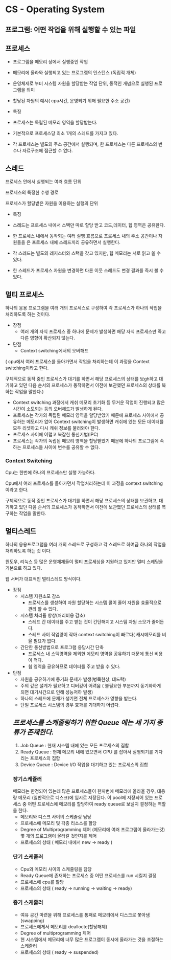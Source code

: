 # CS - Operating System

## 프로그램: 어떤 작업을 위해 실행할 수 있는 파일

## 프로세스

- 프로그램을 메모리 상에서 실행중인 작업
- 메모리에 올라와 실행되고 있는 프로그램의 인스턴스 (독립적 개체)
- 운영체제로 부터 시스템 자원을 할당받는 작업 단위, 동적인 개념으로 실행된 프로그램을 의미
- 할당된 자원의 예시( cpu시간, 운영되기 위해 필요한 주소 공간)

- 특징

- 프로세스는 독립된 메모리 영역을 할당받는다.
- 기본적으로 프로세스당 최소 1개의 스레드를 가지고 있다.
- 각 프로세스는 별도의 주소 공간에서 실행되며, 한 프로세스는 다른 프로세스의 변수나 자료구조에 접근할 수 없다.

## 스레드

프로세스 안에서 실행되는 여러 흐름 단위

프로세스의 특정한 수행 경로

프로세스가 할당받은 자원을 이용하는 실행의 단위

- 특징

- 스레드는 프로세스 내에서 스택만 따로 할당 받고 코드,데이터, 힙 영역은 공유한다.
- 한 프로세스 내에서 동작되는 여러 실행 흐름으로 프로세스 내의 주소 공간이나 자원들을 은 프로세스 내에 스레드끼리 공유하면서 실행한다.
- 각 스레드는 별도의 레지스터와 스택을 갖고 있지만, 힙 메모리는 서로 읽고 쓸 수 있다.
- 한 스레드가 프로세스 자원을 변경하면 다른 이웃 스레드도 변경 결과를 즉시 볼 수 있다.

## 멀티 프로세스

하나의 응용 프로그램을 여러 개의 프로세스로 구성하여 각 프로세스가 하나의 작업을 처리하도록 하는 것이다.

- 장점
  - 여러 개의 자식 프로세스 중 하나에 문제가 발생하면 해당 자식 프로세스만 죽고 다른 영향이 확산되지 않는다.
- 단점
  - Context switching에서의 오버해드

( cpu에서 여러 프로세스를 돌아가면서 작업을 처리하는데 이 과정을 Context switching이라고 한다.

구체적으로 동작 중인 프로세스가 대기를 하면서 해당 프로세스의 상태를 보gh하고 대기하고 있던 다음 순서의 프로세스가 동작하면서 이전에 보관했던 프로세스의 상태를 복하는 작업을 말한다.)

- Context switching 과정에서 캐쉬 메모리 초기화 등 무거운 작업이 진행되고 많은 시간이 소모되는 등의 오버헤드가 발생하게 된다.
- 프로세스는 각가의 독립된 메모리 영역을 할당받았기 때문에 프로세스 사이에서 공유하는 메모리가 없어 Context switching이 발생하면 캐쉬에 있는 모든 데이터를 모두 리셋하고 다시 캐쉬 정보를 불러와야 한다.
- 프로세스 사이에 어렵고 복잡한 통신기법(IPC)
- 프로세스는 각가의 독립된 메모리 영역을 할당받았기 때문에 하나의 프로그램에 속하는 프로세스들 사이에 변수를 공유할 수 없다.

### Context Switching

Cpu는 한번에 하나의 프로세스만 실행 가능하다.

Cpu에서 여러 프로세스를 돌아가면서 작업처리하는데 이 과정을 context switching이라고 한다.

구체적으로 동작 중인 프로세스가 대기를 하면서 해당 프로세스의 상태를 보관하고, 대기하고 있던 다음 순서의 프로세스가 동작하면서 이전에 보관했던 프로세스의 상태를 복구하는 작업을 말한다.

## 멀티스레드

하나의 응용프로그램을 여러 개의 스레드로 구성하고 각 스레드로 하여금 하나의 작업을 처리하도록 하는 것 이다.

윈도우, 리눅스 등 많은 운영체제들이 멀티 프로세싱을 지원하고 있지만 멀티 스레딩을 기본으로 하고 있다.

웹 서버가 대표적인 멀티스레드 방식이다.

- 장점
  - 시스템 자원소모 감소
    - 프로세스를 생성하여 자원 할당하는 시스템 콜이 줄어 자원을 효율적으로 관리 할 수 있다.
  - 시스템 처리율 향상(처리비용 감소)
    - 스레드 간 데이터를 주고 받는 것이 간단해지고 시스템 자원 소모가 줄어든다.
    - 스레드 사이 작업량이 작아 context switching이 빠르다( 캐시메모리를 비율 필요가 없다.
  - 간단한 통신방법으로 프로그램 응답시간 단축
    - 프로세스 내 스택영역을 제외한 메모리 영역을 공유하기 때문에 통신 비용이 적다.
    - 힙 영역을 공유하므로 데이터를 주고 받을 수 있다.
- 단점
  - 자원을 공유하기에 동기화 문제가 발생(병목현상, 데드락)
  - 주의 깊은 설계가 필요하고 디버깅이 어려움 ( 불필요한 부분까지 동기화하게 되면 대기시간으로 인해 성능저하 발생)
  - 하나의 스레드에 문제가 생기면 전체 프로세스가 영향을 받는다.
  - 단일 프로세스 시스템의 경우 효과를 기대하기 어렵다.
  ## _프로세스를 스케줄링하기 위한 Queue 에는 세 가지 종류가 존재한다._
  1. Job Queue : 현재 시스템 내에 있는 모든 프로세스의 집합
  2. Ready Queue : 현재 메모리 내에 있으면서 CPU 를 잡아서 실행되기를 기다리는 프로세스의 집합
  3. Device Queue : Device I/O 작업을 대기하고 있는 프로세스의 집합
  ### 장기스케쥴러
  메모리는 한정되어 있는데 많은 프로세스들이 한꺼번에 메모리에 올라올 경우, 대용량 메모리
  (일반적으로 디스크)에 임시로 저장된다. 이 pool에 저장되어 있는 프로세스 중 어떤 프로세스에 메모리를 할당하여 ready queue로 보낼지 결정하는 역할을 한다.
  - 메모리와 디스크 사이의 스케줄링 담당
  - 프로세스에 메모리 및 각종 리소스를 할당
  - Degree of Multiprogramming 제어
  (메모리에 여러 프로그램이 올라가는것) 몇 개의 프로그램이 올라갈 것인지를 제어
  - 프로세스의 상태 ( 메모리 내에서 new -> ready )
  ### 단기 스케줄러
  - Cpu와 메모리 사이의 스케줄링을 담당
  - Ready Queue에 존재하는 프로세스 중 어떤 프로세스를 run 시킬지 결정
  - 프로세스에 cpu를 할당
  - 프로세스의 상태
  ( ready -> running -> waiting -> ready)
  ### 중기 스케줄러
  - 여유 공간 마련을 위해 프로세스를 통째로 메모리에서 디스크로 쫓아냄 (swapping)
  - 프로세스에게서 메모리를 deallocte(할당해제)
  - Degree of multiprogramming 제어
  - 현 시스템에서 메모리에 너무 많은 프로그램이 동시에 올라가는 것을 조절하는 스케줄러
  - 프로세스의 상태
  ( ready -> suspended)
